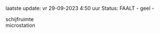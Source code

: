 laatste update: 
vr 29-09-2023  4:50   uur 
Status: FAALT - geel - 
<div class="service Y">schijfruimte</div><div class="service R">microstation</div>